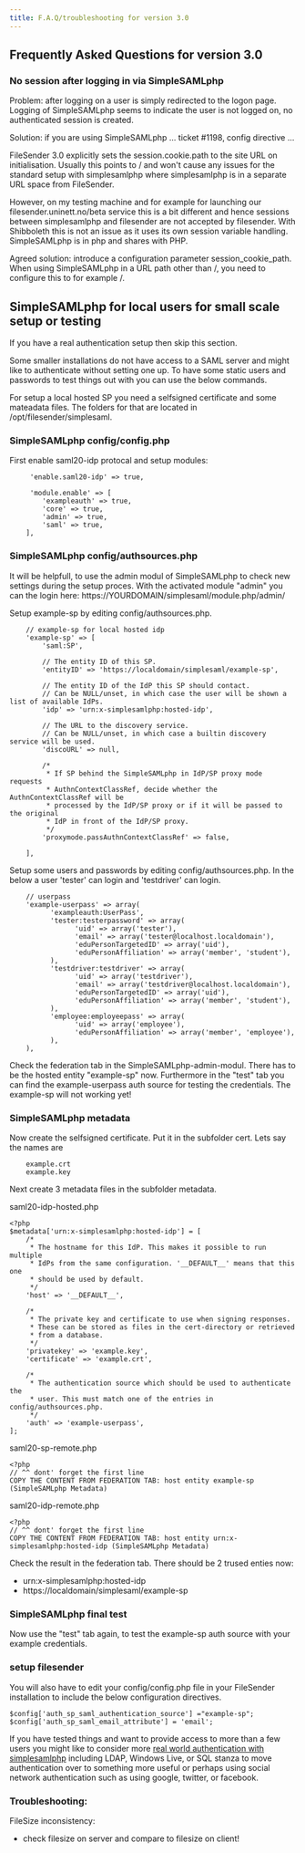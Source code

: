 ```yaml
---
title: F.A.Q/troubleshooting for version 3.0
---
```


## Frequently Asked Questions for version 3.0


### No session after logging in via SimpleSAMLphp


Problem: after logging on a user is simply redirected to the logon page. Logging of SimpleSAMLphp seems to indicate the user is not logged on, no authenticated session is created.

Solution: if you are using SimpleSAMLphp ... ticket #1198, config directive ...

FileSender 3.0 explicitly sets the session.cookie.path to the site URL on initialisation. Usually this points to / and won't cause any
issues for the standard setup with simplesamlphp where simplesamlphp is in a separate URL space from
FileSender.

However, on my testing machine and for example for launching our filesender.uninett.no/beta service this
is a bit different and hence sessions between simplesamlphp and filesender are not accepted by filesender.
With Shibboleth this is not an issue as it uses its own session variable handling. SimpleSAMLphp is in php and shares with PHP.

Agreed solution: introduce a configuration parameter session_cookie_path. When using SimpleSAMLphp in a URL path other than /, you need to configure this to for example /.

## SimpleSAMLphp for local users for small scale setup or testing

If you have a real authentication setup then skip this section.

Some smaller installations do not have access to a SAML server and
might like to authenticate without setting one up. To have some static
users and passwords to test things out with you can use the below commands.

For setup a local hosted SP you need a selfsigned certificate and
some mateadata files. The folders for that are located in /opt/filesender/simplesaml.

### SimpleSAMLphp config/config.php

First enable saml20-idp protocal and setup modules:
```
	 'enable.saml20-idp' => true,

	 'module.enable' => [
        'exampleauth' => true,
        'core' => true,
        'admin' => true,
        'saml' => true,
    ],
```

### SimpleSAMLphp config/authsources.php

It will be helpfull, to use the admin modul of SimpleSAMLphp to check
new settings during the setup proces. With the activated module "admin"
you can the login here: https://YOURDOMAIN/simplesaml/module.php/admin/

Setup example-sp by editing
config/authsources.php. 
```
	// example-sp for local hosted idp
	'example-sp' => [
        'saml:SP',

        // The entity ID of this SP.
        'entityID' => 'https://localdomain/simplesaml/example-sp',

        // The entity ID of the IdP this SP should contact.
        // Can be NULL/unset, in which case the user will be shown a list of available IdPs.
        'idp' => 'urn:x-simplesamlphp:hosted-idp',

        // The URL to the discovery service.
        // Can be NULL/unset, in which case a builtin discovery service will be used.
        'discoURL' => null,

        /*
         * If SP behind the SimpleSAMLphp in IdP/SP proxy mode requests
         * AuthnContextClassRef, decide whether the AuthnContextClassRef will be
         * processed by the IdP/SP proxy or if it will be passed to the original
         * IdP in front of the IdP/SP proxy.
         */
        'proxymode.passAuthnContextClassRef' => false,

    ],
```
Setup some users and passwords by editing
config/authsources.php. In the below a user 'tester' can login and
'testdriver' can login.
```
	// userpass	
	'example-userpass' => array(
	      'exampleauth:UserPass',
	      'tester:testerpassword' => array(
	            'uid' => array('tester'),
	            'email' => array('tester@localhost.localdomain'),
	            'eduPersonTargetedID' => array('uid'),
	            'eduPersonAffiliation' => array('member', 'student'),
	      ),
	      'testdriver:testdriver' => array(
	            'uid' => array('testdriver'),
	            'email' => array('testdriver@localhost.localdomain'),
	            'eduPersonTargetedID' => array('uid'),
	            'eduPersonAffiliation' => array('member', 'student'),
	      ),
	      'employee:employeepass' => array(
	            'uid' => array('employee'),
	            'eduPersonAffiliation' => array('member', 'employee'),
	      ),
	),
```
Check the federation tab in the SimpleSAMLphp-admin-modul.
There has to be the hosted entity "example-sp" now. Furthermore in
the "test" tab you can find the example-userpass auth source for
testing the credentials. The example-sp will not working yet!

### SimpleSAMLphp metadata

Now create the selfsigned certificate. Put it in the subfolder cert.
Lets say the names are
```
	example.crt
	example.key
```
Next create 3 metadata files in the subfolder metadata.

saml20-idp-hosted.php
```
<?php
$metadata['urn:x-simplesamlphp:hosted-idp'] = [
    /*
     * The hostname for this IdP. This makes it possible to run multiple
     * IdPs from the same configuration. '__DEFAULT__' means that this one
     * should be used by default.
     */
    'host' => '__DEFAULT__',

    /*
     * The private key and certificate to use when signing responses.
     * These can be stored as files in the cert-directory or retrieved
     * from a database.
     */
    'privatekey' => 'example.key',
    'certificate' => 'example.crt',

    /*
     * The authentication source which should be used to authenticate the
     * user. This must match one of the entries in config/authsources.php.
     */
    'auth' => 'example-userpass',
];
```
saml20-sp-remote.php
```
<?php
// ^^ dont' forget the first line
COPY THE CONTENT FROM FEDERATION TAB: host entity example-sp (SimpleSAMLphp Metadata)
```
saml20-idp-remote.php
```
<?php
// ^^ dont' forget the first line
COPY THE CONTENT FROM FEDERATION TAB: host entity urn:x-simplesamlphp:hosted-idp (SimpleSAMLphp Metadata)
```
Check the result in the federation tab. There should be 2 trused enties now:
- urn:x-simplesamlphp:hosted-idp
- https://localdomain/simplesaml/example-sp

### SimpleSAMLphp final test
Now use the "test" tab again, to test the example-sp auth source with your example credentials.

### setup filesender
You will also have to edit your config/config.php file in your FileSender installation
to include the below configuration directives.

```
$config['auth_sp_saml_authentication_source'] ="example-sp";
$config['auth_sp_saml_email_attribute'] = 'email';
```


If you have tested things and want to provide access to more than a
few users you might like to consider more [real world authentication with simplesamlphp](https://simplesamlphp.org/samlidp)
including LDAP, Windows Live, or SQL
stanza to move authentication over to something more useful or perhaps
using social network authentication such as using google, twitter, or
facebook.



### Troubleshooting:

FileSize inconsistency:
- check filesize on server and compare to filesize on client!
